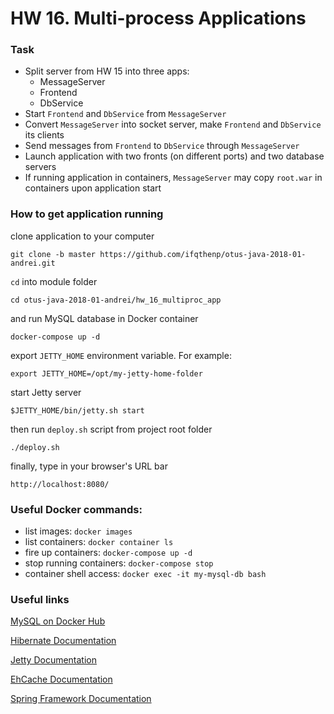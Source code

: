 # HW 16. Multi-process Applications

### Task

- Split server from HW 15 into three apps:
  - MessageServer
  - Frontend
  - DbService
- Start `Frontend` and `DbService` from `MessageServer`
- Convert `MessageServer` into socket server, make `Frontend` and `DbService` its clients
- Send messages from `Frontend` to `DbService` through `MessageServer`
- Launch application with two fronts (on different ports) and two database servers
- If running application in containers, `MessageServer` may copy `root.war` in 
containers upon application start

### How to get application running

clone application to your computer

```shell
git clone -b master https://github.com/ifqthenp/otus-java-2018-01-andrei.git
```

`cd` into module folder

```shell
cd otus-java-2018-01-andrei/hw_16_multiproc_app
```

and run MySQL database in Docker container 

```shell
docker-compose up -d
```

export `JETTY_HOME` environment variable. For example:

```shell
export JETTY_HOME=/opt/my-jetty-home-folder
```

start Jetty server

```shell
$JETTY_HOME/bin/jetty.sh start
```

then run `deploy.sh` script from project root folder

```shell
./deploy.sh
```

finally, type in your browser's URL bar

```text
http://localhost:8080/
```

### Useful Docker commands:

- list images: `docker images`
- list containers: `docker container ls`
- fire up containers: `docker-compose up -d`
- stop running containers: `docker-compose stop`
- container shell access: `docker exec -it my-mysql-db bash`

### Useful links

[MySQL on Docker Hub](https://hub.docker.com/r/_/mysql/)

[Hibernate Documentation](http://hibernate.org/orm/documentation/5.2/)

[Jetty Documentation](https://www.eclipse.org/jetty/documentation/)

[EhCache Documentation](http://www.ehcache.org/documentation/)

[Spring Framework Documentation](https://docs.spring.io/spring/docs/current/spring-framework-reference/index.html)
